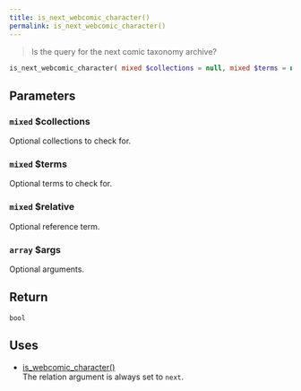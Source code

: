 ```yaml
---
title: is_next_webcomic_character()
permalink: is_next_webcomic_character()
---
```


> Is the query for the next comic taxonomy archive?

```php
is_next_webcomic_character( mixed $collections = null, mixed $terms = null, mixed $relative = null, array $args = [] ) : bool
```

## Parameters

### `mixed` $collections
Optional collections to check for.

### `mixed` $terms
Optional terms to check for.

### `mixed` $relative
Optional reference term.

### `array` $args
Optional arguments.

## Return

`bool`

## Uses
- [is_webcomic_character()](is_webcomic_character())  
The relation argument is always set to `next`.
